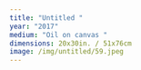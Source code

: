 ```yaml
---
title: "Untitled "
year: "2017"
medium: "Oil on canvas "
dimensions: 20x30in. / 51x76cm
image: /img/untitled/59.jpeg
---
```




